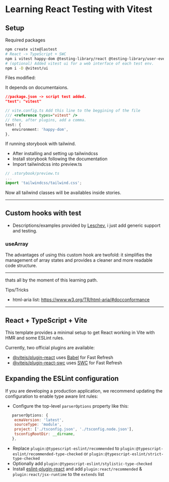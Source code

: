 # Learning React Testing with Vitest

## Setup

Required packages

```bash
npm create vite@lastest
# React -> TypeScript + SWC
npm i vitest happy-dom @testing-library/react @testing-library/user-event -D
# (optional) Added vitest ui for a web interface of each test env.
npm i -D @vitest/ui
```

Files modified:

It depends on documentaions.

```json
//package.json -> script test added.
"test": "vitest"
```

```ts
// vite.config.ts Add this line to the beggining of the file
/// <reference types="vitest" />
// then, after plugins, add a comma.
test: {
   environment: 'happy-dom',
},
```

If running storybook with tailwind.

- After installing and setting up tailwindcss
- Install storybook following the documentation
- Import tailwindcss into preview.ts

```ts
// .storybook/preview.ts
...
import 'tailwindcss/tailwind.css';
```

Now all tailwind classes will be availables inside stories.

---

## Custom hooks with test

- Descriptions/examples provided by [Leschev](https://habr.com/en/users/Leschev/), i just add generic support and testing.

### useArray

The advantages of using this custom hook are twofold: it simplifies the management of array states and provides a cleaner and more readable code structure.

---

thats all by the moment of this learning path.

Tips/Tricks

- html-aria list: <https://www.w3.org/TR/html-aria/#docconformance>

---

## React + TypeScript + Vite

This template provides a minimal setup to get React working in Vite with HMR and some ESLint rules.

Currently, two official plugins are available:

- [@vitejs/plugin-react](https://github.com/vitejs/vite-plugin-react/blob/main/packages/plugin-react/README.md) uses [Babel](https://babeljs.io/) for Fast Refresh
- [@vitejs/plugin-react-swc](https://github.com/vitejs/vite-plugin-react-swc) uses [SWC](https://swc.rs/) for Fast Refresh

## Expanding the ESLint configuration

If you are developing a production application, we recommend updating the configuration to enable type aware lint rules:

- Configure the top-level `parserOptions` property like this:

```js
   parserOptions: {
    ecmaVersion: 'latest',
    sourceType: 'module',
    project: ['./tsconfig.json', './tsconfig.node.json'],
    tsconfigRootDir: __dirname,
   },
```

- Replace `plugin:@typescript-eslint/recommended` to `plugin:@typescript-eslint/recommended-type-checked` or `plugin:@typescript-eslint/strict-type-checked`
- Optionally add `plugin:@typescript-eslint/stylistic-type-checked`
- Install [eslint-plugin-react](https://github.com/jsx-eslint/eslint-plugin-react) and add `plugin:react/recommended` & `plugin:react/jsx-runtime` to the `extends` list
